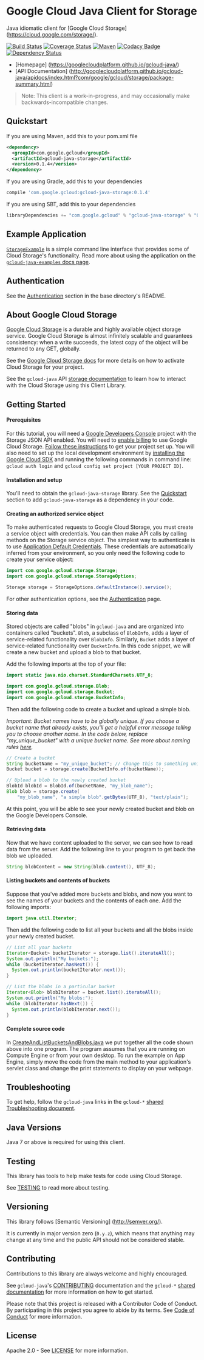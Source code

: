 Google Cloud Java Client for Storage
====================================

Java idiomatic client for [Google Cloud Storage] (https://cloud.google.com/storage/).

[![Build Status](https://travis-ci.org/GoogleCloudPlatform/gcloud-java.svg?branch=master)](https://travis-ci.org/GoogleCloudPlatform/gcloud-java)
[![Coverage Status](https://coveralls.io/repos/GoogleCloudPlatform/gcloud-java/badge.svg?branch=master)](https://coveralls.io/r/GoogleCloudPlatform/gcloud-java?branch=master)
[![Maven](https://img.shields.io/maven-central/v/com.google.gcloud/gcloud-java-storage.svg)]( https://img.shields.io/maven-central/v/com.google.gcloud/gcloud-java-storage.svg)
[![Codacy Badge](https://api.codacy.com/project/badge/grade/9da006ad7c3a4fe1abd142e77c003917)](https://www.codacy.com/app/mziccard/gcloud-java)
[![Dependency Status](https://www.versioneye.com/user/projects/56bd8ee72a29ed002d2b0969/badge.svg?style=flat)](https://www.versioneye.com/user/projects/56bd8ee72a29ed002d2b0969)

-  [Homepage] (https://googlecloudplatform.github.io/gcloud-java/)
-  [API Documentation] (http://googlecloudplatform.github.io/gcloud-java/apidocs/index.html?com/google/gcloud/storage/package-summary.html)

> Note: This client is a work-in-progress, and may occasionally
> make backwards-incompatible changes.

Quickstart
----------
If you are using Maven, add this to your pom.xml file
```xml
<dependency>
  <groupId>com.google.gcloud</groupId>
  <artifactId>gcloud-java-storage</artifactId>
  <version>0.1.4</version>
</dependency>
```
If you are using Gradle, add this to your dependencies
```Groovy
compile 'com.google.gcloud:gcloud-java-storage:0.1.4'
```
If you are using SBT, add this to your dependencies
```Scala
libraryDependencies += "com.google.gcloud" % "gcloud-java-storage" % "0.1.4"
```

Example Application
-------------------

[`StorageExample`](../gcloud-java-examples/src/main/java/com/google/gcloud/examples/storage/StorageExample.java) is a simple command line interface that provides some of Cloud Storage's functionality.  Read more about using the application on the [`gcloud-java-examples` docs page](http://googlecloudplatform.github.io/gcloud-java/apidocs/?com/google/gcloud/examples/storage/StorageExample.html).

Authentication
--------------

See the [Authentication](https://github.com/GoogleCloudPlatform/gcloud-java#authentication) section in the base directory's README.

About Google Cloud Storage
--------------------------

[Google Cloud Storage][cloud-storage] is a durable and highly available
object storage service. Google Cloud Storage is almost infinitely scalable
and guarantees consistency: when a write succeeds, the latest copy of the
object will be returned to any GET, globally.

See the [Google Cloud Storage docs][cloud-storage-activation] for more details on how to activate
Cloud Storage for your project.

See the ``gcloud-java`` API [storage documentation][storage-api] to learn how to interact
with the Cloud Storage using this Client Library.

Getting Started
---------------
#### Prerequisites
For this tutorial, you will need a [Google Developers Console](https://console.developers.google.com/) project with the Storage JSON API enabled. You will need to [enable billing](https://support.google.com/cloud/answer/6158867?hl=en) to use Google Cloud Storage. [Follow these instructions](https://cloud.google.com/docs/authentication#preparation) to get your project set up. You will also need to set up the local development environment by [installing the Google Cloud SDK](https://cloud.google.com/sdk/) and running the following commands in command line: `gcloud auth login` and `gcloud config set project [YOUR PROJECT ID]`.

#### Installation and setup
You'll need to obtain the `gcloud-java-storage` library.  See the [Quickstart](#quickstart) section to add `gcloud-java-storage` as a dependency in your code.

#### Creating an authorized service object
To make authenticated requests to Google Cloud Storage, you must create a service object with credentials. You can then make API calls by calling methods on the Storage service object. The simplest way to authenticate is to use [Application Default Credentials](https://developers.google.com/identity/protocols/application-default-credentials). These credentials are automatically inferred from your environment, so you only need the following code to create your service object:

```java
import com.google.gcloud.storage.Storage;
import com.google.gcloud.storage.StorageOptions;

Storage storage = StorageOptions.defaultInstance().service();
```

For other authentication options, see the [Authentication](https://github.com/GoogleCloudPlatform/gcloud-java#authentication) page.

#### Storing data
Stored objects are called "blobs" in `gcloud-java` and are organized into containers called "buckets".  `Blob`, a subclass of `BlobInfo`, adds a layer of service-related functionality over `BlobInfo`.  Similarly, `Bucket` adds a layer of service-related functionality over `BucketInfo`.  In this code snippet, we will create a new bucket and upload a blob to that bucket.

Add the following imports at the top of your file:

```java
import static java.nio.charset.StandardCharsets.UTF_8;

import com.google.gcloud.storage.Blob;
import com.google.gcloud.storage.Bucket;
import com.google.gcloud.storage.BucketInfo;
```

Then add the following code to create a bucket and upload a simple blob.

*Important: Bucket names have to be globally unique. If you choose a bucket name that already exists, you'll get a helpful error message telling you to choose another name. In the code below, replace "my_unique_bucket" with a unique bucket name. See more about naming rules [here](https://cloud.google.com/storage/docs/bucket-naming?hl=en#requirements).*

```java
// Create a bucket
String bucketName = "my_unique_bucket"; // Change this to something unique
Bucket bucket = storage.create(BucketInfo.of(bucketName));

// Upload a blob to the newly created bucket
BlobId blobId = BlobId.of(bucketName, "my_blob_name");
Blob blob = storage.create(
    "my_blob_name", "a simple blob".getBytes(UTF_8), "text/plain");
```

At this point, you will be able to see your newly created bucket and blob on the Google Developers Console.

#### Retrieving data
Now that we have content uploaded to the server, we can see how to read data from the server.  Add the following line to your program to get back the blob we uploaded.

```java
String blobContent = new String(blob.content(), UTF_8);
```

#### Listing buckets and contents of buckets
Suppose that you've added more buckets and blobs, and now you want to see the names of your buckets and the contents of each one. Add the following imports:

```java
import java.util.Iterator;
```

Then add the following code to list all your buckets and all the blobs inside your newly created bucket.

```java
// List all your buckets
Iterator<Bucket> bucketIterator = storage.list().iterateAll();
System.out.println("My buckets:");
while (bucketIterator.hasNext()) {
  System.out.println(bucketIterator.next());
}

// List the blobs in a particular bucket
Iterator<Blob> blobIterator = bucket.list().iterateAll();
System.out.println("My blobs:");
while (blobIterator.hasNext()) {
  System.out.println(blobIterator.next());
}
```

#### Complete source code

In
[CreateAndListBucketsAndBlobs.java](../gcloud-java-examples/src/main/java/com/google/gcloud/examples/storage/snippets/CreateAndListBucketsAndBlobs.java)
we put together all the code shown above into one program. The program assumes that you are
running on Compute Engine or from your own desktop. To run the example on App Engine, simply move
the code from the main method to your application's servlet class and change the print statements to
display on your webpage.

Troubleshooting
---------------

To get help, follow the `gcloud-java` links in the `gcloud-*` [shared Troubleshooting document](https://github.com/GoogleCloudPlatform/gcloud-common/blob/master/troubleshooting/readme.md#troubleshooting).

Java Versions
-------------

Java 7 or above is required for using this client.

Testing
-------

This library has tools to help make tests for code using Cloud Storage.

See [TESTING] to read more about testing.

Versioning
----------

This library follows [Semantic Versioning] (http://semver.org/).

It is currently in major version zero (``0.y.z``), which means that anything
may change at any time and the public API should not be considered
stable.

Contributing
------------

Contributions to this library are always welcome and highly encouraged.

See `gcloud-java`'s [CONTRIBUTING] documentation and the `gcloud-*` [shared documentation](https://github.com/GoogleCloudPlatform/gcloud-common/blob/master/contributing/readme.md#how-to-contribute-to-gcloud) for more information on how to get started.

Please note that this project is released with a Contributor Code of Conduct. By participating in this project you agree to abide by its terms. See [Code of Conduct][code-of-conduct] for more information.

License
-------

Apache 2.0 - See [LICENSE] for more information.


[CONTRIBUTING]:https://github.com/GoogleCloudPlatform/gcloud-java/blob/master/CONTRIBUTING.md
[code-of-conduct]:https://github.com/GoogleCloudPlatform/gcloud-java/blob/master/CODE_OF_CONDUCT.md#contributor-code-of-conduct
[LICENSE]: https://github.com/GoogleCloudPlatform/gcloud-java/blob/master/LICENSE
[TESTING]: https://github.com/GoogleCloudPlatform/gcloud-java/blob/master/TESTING.md#testing-code-that-uses-storage
[cloud-platform]: https://cloud.google.com/

[cloud-storage]: https://cloud.google.com/storage/
[cloud-storage-docs]: https://cloud.google.com/storage/docs/overview
[cloud-storage-create-bucket]: https://cloud.google.com/storage/docs/cloud-console#_creatingbuckets
[storage-api]: http://googlecloudplatform.github.io/gcloud-java/apidocs/index.html?com/google/gcloud/storage/package-summary.html
[cloud-storage-activation]:https://cloud.google.com/storage/docs/signup?hl=en
